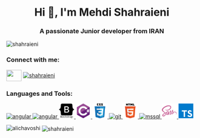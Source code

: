<h1 align="center">Hi 👋, I'm Mehdi Shahraieni</h1>
<h3 align="center">A passionate Junior  developer from IRAN</h3>


<p align="left"> <img src="https://komarev.com/ghpvc/?username=shahraieni&label=Profile%20views&color=0e75b6&style=flat" alt="shahraieni" /> </p>






<!-- <p align="left"> <a href="https://github.com/ryo-ma/github-profile-trophy"><img src="https://github-profile-trophy.vercel.app/?username=shahraieni" alt="shahraieni" /></a> </p>



<p align="left"> <a href="https://twitter.com/" target="blank"><img src="https://img.shields.io/twitter/follow/?logo=twitter&style=for-the-badge" alt="" /></a> </p>  -->



 <h3 align="left">Connect with me:</h3>
<p align="left">
<a  target="blank" href="https://www.linkedin.com/in/mehdi-shahraieni-b0aa7b291"><img align="center" src="https://raw.githubusercontent.com/rahuldkjain/github-profile-readme-generator/master/src/images/icons/Social/linked-in-alt.svg" alt="" height="30" width="40" /></a>
<a href="https://instagram.com" target="blank"><img align="center" src="https://raw.githubusercontent.com/rahuldkjain/github-profile-readme-generator/master/src/images/icons/Social/instagram.svg" alt="shahraieni" height="30" width="40" /></a>
</p>



<h3 align="left">Languages and Tools:</h3>





<p align="left"> <a href="https://angular.io" target="_blank" rel="noreferrer"> <img src="https://angular.io/assets/images/logos/angular/angular.svg" alt="angular" width="40" height="40"/> </a><a href="https://rxjs/" target="_blank" rel="noreferrer"> <img src="https://rxjs.dev/generated/images/marketing/home/Rx_Logo-512-512.png" alt="angular" width="40" height="40"/> </a> <a href="https://getbootstrap.com" target="_blank" rel="noreferrer"> <img src="https://raw.githubusercontent.com/devicons/devicon/master/icons/bootstrap/bootstrap-plain-wordmark.svg" alt="bootstrap" width="40" height="40"/> </a> <a href="https://www.w3schools.com/cs/" target="_blank" rel="noreferrer"> <img src="https://raw.githubusercontent.com/devicons/devicon/master/icons/csharp/csharp-original.svg" alt="csharp" width="40" height="40"/> </a> <a href="https://www.w3schools.com/css/" target="_blank" rel="noreferrer"> <img src="https://raw.githubusercontent.com/devicons/devicon/master/icons/css3/css3-original-wordmark.svg" alt="css3" width="40" height="40"/> </a> <a href="https://git-scm.com/" target="_blank" rel="noreferrer"> <img src="https://www.vectorlogo.zone/logos/git-scm/git-scm-icon.svg" alt="git" width="40" height="40"/> </a> <a href="https://www.w3.org/html/" target="_blank" rel="noreferrer"> <img src="https://raw.githubusercontent.com/devicons/devicon/master/icons/html5/html5-original-wordmark.svg" alt="html5" width="40" height="40"/> </a>  <a href="https://www.microsoft.com/en-us/sql-server" target="_blank" rel="noreferrer">  <img src="https://www.svgrepo.com/show/303229/microsoft-sql-server-logo.svg" alt="mssql" width="40" height="40"/> </a>   <a href="https://sass-lang.com" target="_blank" rel="noreferrer"> <img src="https://raw.githubusercontent.com/devicons/devicon/master/icons/sass/sass-original.svg" alt="sass" width="40" height="40"/> </a> <a href="https://www.typescriptlang.org/" target="_blank" rel="noreferrer"> <img src="https://raw.githubusercontent.com/devicons/devicon/master/icons/typescript/typescript-original.svg" alt="typescript" width="40" height="40"/> </a> </p>


<p><img align="left" src="https://github-readme-stats.vercel.app/api/top-langs?username=shahraieni&show_icons=true&locale=en&layout=compact" alt="alichavoshi" /></p>




<p>&nbsp;<img align="center" src="https://github-readme-stats.vercel.app/api?username=shahraieni&show_icons=true&locale=en" alt="shahraieni" /></p>


<!-- <p><img align="center" src="https://github-readme-streak-stats.herokuapp.com/?user=shahraieni&" alt="shahraieni" /></p> -->
